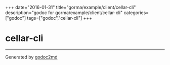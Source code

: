+++
date="2016-01-31"
title="gorma/example/client/cellar-cli"
description="godoc for gorma/example/client/cellar-cli"
categories=["godoc"]
tags=["godoc","cellar-cli"]
+++

# cellar-cli








- - -
Generated by [godoc2md](http://godoc.org/github.com/davecheney/godoc2md)
